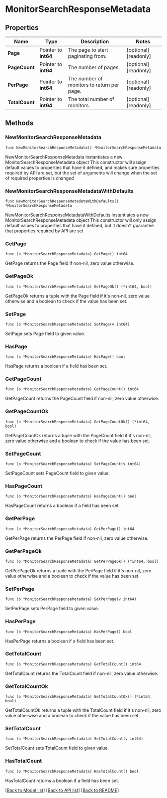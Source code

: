 # MonitorSearchResponseMetadata

## Properties

Name | Type | Description | Notes
---- | ---- | ----------- | ------
**Page** | Pointer to **int64** | The page to start paginating from. | [optional] [readonly] 
**PageCount** | Pointer to **int64** | The number of pages. | [optional] [readonly] 
**PerPage** | Pointer to **int64** | The number of monitors to return per page. | [optional] [readonly] 
**TotalCount** | Pointer to **int64** | The total number of monitors. | [optional] [readonly] 

## Methods

### NewMonitorSearchResponseMetadata

`func NewMonitorSearchResponseMetadata() *MonitorSearchResponseMetadata`

NewMonitorSearchResponseMetadata instantiates a new MonitorSearchResponseMetadata object
This constructor will assign default values to properties that have it defined,
and makes sure properties required by API are set, but the set of arguments
will change when the set of required properties is changed

### NewMonitorSearchResponseMetadataWithDefaults

`func NewMonitorSearchResponseMetadataWithDefaults() *MonitorSearchResponseMetadata`

NewMonitorSearchResponseMetadataWithDefaults instantiates a new MonitorSearchResponseMetadata object
This constructor will only assign default values to properties that have it defined,
but it doesn't guarantee that properties required by API are set

### GetPage

`func (o *MonitorSearchResponseMetadata) GetPage() int64`

GetPage returns the Page field if non-nil, zero value otherwise.

### GetPageOk

`func (o *MonitorSearchResponseMetadata) GetPageOk() (*int64, bool)`

GetPageOk returns a tuple with the Page field if it's non-nil, zero value otherwise
and a boolean to check if the value has been set.

### SetPage

`func (o *MonitorSearchResponseMetadata) SetPage(v int64)`

SetPage sets Page field to given value.

### HasPage

`func (o *MonitorSearchResponseMetadata) HasPage() bool`

HasPage returns a boolean if a field has been set.

### GetPageCount

`func (o *MonitorSearchResponseMetadata) GetPageCount() int64`

GetPageCount returns the PageCount field if non-nil, zero value otherwise.

### GetPageCountOk

`func (o *MonitorSearchResponseMetadata) GetPageCountOk() (*int64, bool)`

GetPageCountOk returns a tuple with the PageCount field if it's non-nil, zero value otherwise
and a boolean to check if the value has been set.

### SetPageCount

`func (o *MonitorSearchResponseMetadata) SetPageCount(v int64)`

SetPageCount sets PageCount field to given value.

### HasPageCount

`func (o *MonitorSearchResponseMetadata) HasPageCount() bool`

HasPageCount returns a boolean if a field has been set.

### GetPerPage

`func (o *MonitorSearchResponseMetadata) GetPerPage() int64`

GetPerPage returns the PerPage field if non-nil, zero value otherwise.

### GetPerPageOk

`func (o *MonitorSearchResponseMetadata) GetPerPageOk() (*int64, bool)`

GetPerPageOk returns a tuple with the PerPage field if it's non-nil, zero value otherwise
and a boolean to check if the value has been set.

### SetPerPage

`func (o *MonitorSearchResponseMetadata) SetPerPage(v int64)`

SetPerPage sets PerPage field to given value.

### HasPerPage

`func (o *MonitorSearchResponseMetadata) HasPerPage() bool`

HasPerPage returns a boolean if a field has been set.

### GetTotalCount

`func (o *MonitorSearchResponseMetadata) GetTotalCount() int64`

GetTotalCount returns the TotalCount field if non-nil, zero value otherwise.

### GetTotalCountOk

`func (o *MonitorSearchResponseMetadata) GetTotalCountOk() (*int64, bool)`

GetTotalCountOk returns a tuple with the TotalCount field if it's non-nil, zero value otherwise
and a boolean to check if the value has been set.

### SetTotalCount

`func (o *MonitorSearchResponseMetadata) SetTotalCount(v int64)`

SetTotalCount sets TotalCount field to given value.

### HasTotalCount

`func (o *MonitorSearchResponseMetadata) HasTotalCount() bool`

HasTotalCount returns a boolean if a field has been set.


[[Back to Model list]](../README.md#documentation-for-models) [[Back to API list]](../README.md#documentation-for-api-endpoints) [[Back to README]](../README.md)


